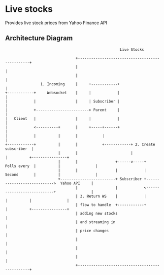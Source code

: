 # Live stocks
Provides live stock prices from Yahoo Finance API

## Architecture Diagram

                                                        Live Stocks

                                    +------------------------------------------------+
                                    |                                                |
                                    |                                                |
                    1. Incoming     |     +------------+                             |
    +------------+     Websocket    |     |            |                             |
    |            |                  |     | Subscriber |                             |
    |            +------------------------> Parent     |                             |
    |   Client   |                  |     |            |                             |
    |            <----------+       |     +-----+------+                             |
    |            |          |       |           |                                    |
    +------------+          |       |           +------------+ 2. Create subscriber  |
                            |       |                        |                       |          +----------------+
                            |       |                 +------v-----+    Polls every  |          |                |
                            |       |                 |            |    Second       |          |                |
                            +-------------------------+ Subscriber +---------------------------->  Yahoo API     |
                                    |                 |            <----------------------------+                |
                                    | 3. Return WS    |            |                 |          |                |
                                    | flow to handle  +------------+                 |          +----------------+
                                    | adding new stocks                              |
                                    | and streaming in                               |
                                    | price changes                                  |
                                    |                                                |
                                    |                                                |
                                    |                                                |
                                    +------------------------------------------------+

